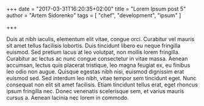 +++
date = "2017-03-31T16:20:35+02:00"
title = "Lorem Ipsum post 5"
author = "Artem Sidorenko"
tags = [ "chef", "development", "ipsum" ]

+++

Duis at nibh iaculis, elementum elit vitae, congue orci. Curabitur vel mauris sit amet tellus facilisis lobortis. Duis tincidunt libero eu neque fringilla euismod. Sed pretium lacus at leo volutpat, non mollis lorem fringilla. Curabitur ac lectus ac nunc congue consectetur in vitae massa. Aenean accumsan, lectus quis placerat tristique, leo magna feugiat ex, eu finibus leo odio non augue. Quisque egestas nibh nisi, euismod dignissim erat euismod sed. Sed interdum leo nibh, vitae tempor sem tincidunt eget. Nunc consequat non elit sit amet facilisis. Etiam tincidunt tellus erat, eget rhoncus ipsum fringilla nec. Donec venenatis scelerisque sem, et varius mauris cursus a. Aenean lacinia nec lorem in commodo.
